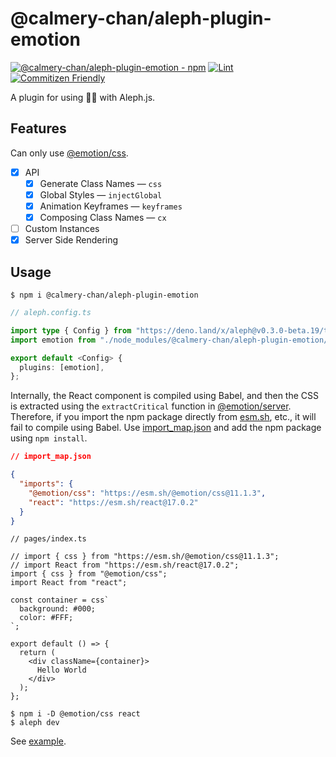 # @calmery-chan/aleph-plugin-emotion

[![@calmery-chan/aleph-plugin-emotion - npm](https://img.shields.io/npm/v/@calmery-chan/aleph-plugin-emotion.svg)](https://www.npmjs.com/package/@calmery-chan/aleph-plugin-emotion)
[![Lint](https://github.com/calmery-chan/aleph-plugin-emotion/actions/workflows/lint.yml/badge.svg?branch=develop)](https://github.com/calmery-chan/aleph-plugin-emotion/actions/workflows/lint.yml)
[![Commitizen Friendly](https://img.shields.io/badge/commitizen-friendly-brightgreen.svg)](http://commitizen.github.io/cz-cli/)

A plugin for using :woman_singer: with Aleph.js.

## Features

Can only use [@emotion/css](https://emotion.sh/docs/@emotion/css).

- [x] API
  - [x] Generate Class Names — `css`
  - [x] Global Styles — `injectGlobal`
  - [x] Animation Keyframes — `keyframes`
  - [x] Composing Class Names — `cx`
- [ ] Custom Instances
- [x] Server Side Rendering

## Usage

```
$ npm i @calmery-chan/aleph-plugin-emotion
```

```ts
// aleph.config.ts

import type { Config } from "https://deno.land/x/aleph@v0.3.0-beta.19/types.d.ts";
import emotion from "./node_modules/@calmery-chan/aleph-plugin-emotion/plugin.ts";

export default <Config> {
  plugins: [emotion],
};
```

Internally, the React component is compiled using Babel, and then the CSS is
extracted using the `extractCritical` function in
[@emotion/server](https://www.npmjs.com/package/@emotion/server). Therefore, if
you import the npm package directly from [esm.sh](https://esm.sh/), etc., it
will fail to compile using Babel. Use
[import_map.json](https://alephjs.org/docs/basic-features/import-maps) and add
the npm package using `npm install`.

```json
// import_map.json

{
  "imports": {
    "@emotion/css": "https://esm.sh/@emotion/css@11.1.3",
    "react": "https://esm.sh/react@17.0.2"
  }
}
```

```tsx
// pages/index.ts

// import { css } from "https://esm.sh/@emotion/css@11.1.3";
// import React from "https://esm.sh/react@17.0.2";
import { css } from "@emotion/css";
import React from "react";

const container = css`
  background: #000;
  color: #FFF;
`;

export default () => {
  return (
    <div className={container}>
      Hello World
    </div>
  );
};
```

```
$ npm i -D @emotion/css react
$ aleph dev
```

See [example](./example/).
